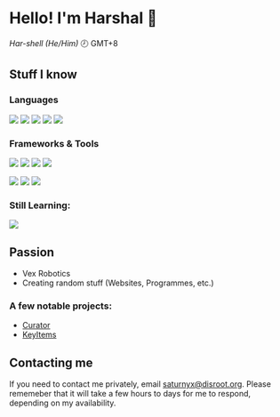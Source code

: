 # Hello! I'm Harshal 👋
_Har-shell (He/Him)_
🕗 GMT+8

## Stuff I know
### Languages
![](https://img.shields.io/badge/Python-ffd343?style=for-the-badge&logo=python&logoColor=3776ab&link=https%3A%2F%2Fwww.python.org%2F)
![](https://img.shields.io/badge/C%2B%2B-004488?style=for-the-badge&logo=cplusplus&link=https%3A%2F%2Fcplusplus.com%2F)
![](https://img.shields.io/badge/HTML%2FCSS-052d56?style=for-the-badge&logo=html5&link=https%3A%2F%2Fhtml.spec.whatwg.org%2F)
![](https://img.shields.io/badge/Rust-a72145?style=for-the-badge&logo=rust&link=https%3A%2F%2Fwww.rust-lang.org%2F)
![](https://img.shields.io/badge/Java-04536f?style=for-the-badge&logo=oracle&link=https%3A%2F%2Fwww.java.com%2Fen%2F)
### Frameworks & Tools
![](https://img.shields.io/badge/Flask-white?style=for-the-badge&logo=flask&link=https%3A%2F%2Fflask.palletsprojects.com%2Fen%2Fstable%2F)
![](https://img.shields.io/badge/git-2a2a2a?style=for-the-badge&logo=git&link=https%3A%2F%2Fgit-scm.com%2F)
![](https://img.shields.io/badge/Figma-2c2c2c?style=for-the-badge&logo=figma&link=https%3A%2F%2Fwww.figma.com%2F)
![](https://img.shields.io/badge/Jetbrains%20IDEs-black?style=for-the-badge&logo=jetbrains&link=https%3A%2F%2Fwww.jetbrains.com%2F)

![](https://img.shields.io/badge/Fusion%20360-ff6a04?style=for-the-badge&logo=autodesk&link=https%3A%2F%2Fwww.autodesk.com%2Fproducts%2Ffusion-360%2F)
![](https://img.shields.io/badge/Zed-7b7b7b?style=for-the-badge&logo=zedindustries&link=https%3A%2F%2Fzed.dev%2F)
![](https://img.shields.io/badge/Termius-0a1325?style=for-the-badge&logo=termius&link=https%3A%2F%2Ftermius.com%2Findex.html)
### Still Learning:
![](https://img.shields.io/badge/Javascript-115193?style=for-the-badge&logo=javascript&link=https%3A%2F%2Fecma-international.org%2Fpublications-and-standards%2Fstandards%2Fecma-262%2F)

## Passion

- Vex Robotics
- Creating random stuff (Websites, Programmes, etc.)

### A few notable projects:
- [Curator](https://github.com/Saturnyx/curator)
- [KeyItems](https://modrinth.com/mod/keyitems)

## Contacting me
If you need to contact me privately, email <saturnyx@disroot.org>. Please rememeber that it will take a few hours to days for me to respond, depending on my availability.
<!---
Harshal-ACSI/Harshal-ACSI is a ✨ special ✨ repository because its `README.md` (this file) appears on your GitHub profile.
You can click the Preview link to take a look at your changes.
--->
